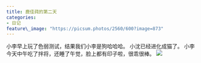 ```yaml
---
title: 鹿佳莼的第二天
categories:
- 日记
feature\_image: "https://picsum.photos/2560/600?image=873"
---
```


小李早上玩了色弱测试，结果我们小李是狗哈哈哈。
小沈已经进化成猫了。
小李今天中午吃了拌将，还睡了午觉，脸上都有印子啦，很乖很棒。
![][image-1]



[image-1]:	assets/img/20220420.jpeg